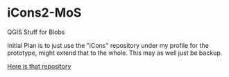 # iCons2-MoS

QGIS Stuff for Blobs

Initial Plan is to just use the "iCons" repository under my profile for the prototype, might extend that to the whole. This may as well just be backup. 

<a href="https://github.com/suobset/iCons">Here is that repository</a>
